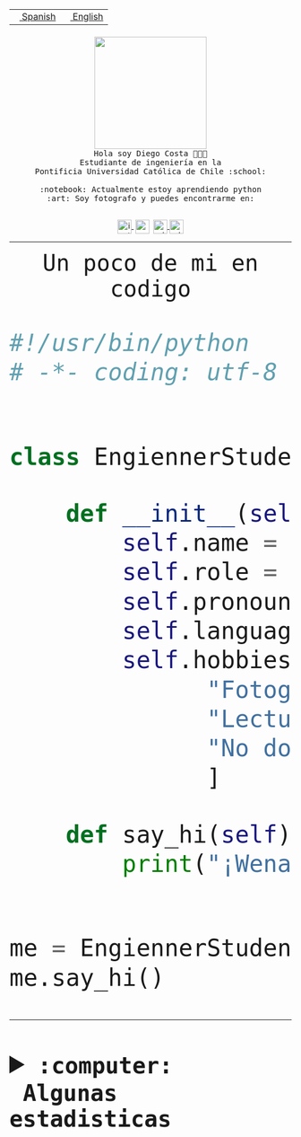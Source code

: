 <table border="0"  align="right">
 <tr><td><a href="README.md"><img src="https://upload.wikimedia.org/wikipedia/commons/thumb/8/89/Bandera_de_Espa%C3%B1a.svg/1200px-Bandera_de_Espa%C3%B1a.svg.png" height="10"> Spanish</a></td>
 <td><a href="README.en.md"><img src="https://upload.wikimedia.org/wikipedia/commons/a/a4/Flag_of_the_United_States.svg" height="10"> English</a></td></tr>
</table><br><br><br>


<p align="center">
  <img src="https://github.com/diegocostares/diegocostares/blob/main/Images/aaa2.gif?raw=true" height="200px" weight="200px">
  <br><samp>
    Hola soy Diego Costa 👨🏻‍💻<br>
    Estudiante de ingeniería en la <br>
    Pontificia Universidad Católica de Chile :school:<br>
  <br>
    :notebook: Actualmente estoy aprendiendo python <br>
    :art: Soy fotografo y puedes encontrarme en: <br>
  <br></samp>
  
</p>

<p align="center">
   <a href="https://instagram.com/diegocosta_no" target="blank">
    <img 
    align="center" src="https://cdn.jsdelivr.net/npm/simple-icons@3.0.1/icons/instagram.svg" alt="instagram" height="25px" width="25px" />
  </a>
  <a style="border: 3px solid; color: white;"href="https://t.me/diegocosta_no" target="blank">
  <img
  align="center" alt="Telegram" width="25px" src="https://icons-for-free.com/iconfiles/png/512/Telegram-1324888767380505522.png" />
</a>
<a href="https://api.whatsapp.com/send?phone=56971897835&text=Hola!" target="blank">
  <img
  align="center" alt="wtsp" width="25px" src="https://img.icons8.com/pastel-glyph/2x/whatsapp--v2.png" />
</a>
<a href="https://www.linkedin.com/in/diego-costa-786249213/" target="blank">
  <img
  align="center" alt="wtsp" width="25px" src="https://img.icons8.com/metro/452/linkedin.png" />
</a>

  </a>
</p>

---


<p align="center"><font size="25"><samp>Un poco de mi en codigo</samp></front></p>


```python
#!/usr/bin/python
# -*- coding: utf-8 -*-


class EngiennerStudent:

    def __init__(self):
        self.name = "Diego Costa"
        self.role = "Estudiante"
        self.pronouns = "he/him"
        self.language_spoken = ["es_CL", "en_US"]
        self.hobbies = [
              "Fotografia",
              "Lectura",
              "No dormir",
              ]

    def say_hi(self):
        print("¡Wena mundo!")


me = EngiennerStudent()
me.say_hi()
```
---
<details>
  <summary><b><samp>:computer: &nbsp;Algunas estadisticas</samp></b></summary>
  <br/></p>

<!--START_SECTION:waka-->
![Code Time](http://img.shields.io/badge/Code%20Time-849%20hrs%2048%20mins-blue)

**Soy nocturno 🦉** 

```text
🌞 Mañana                 9 commits           ░░░░░░░░░░░░░░░░░░░░░░░░░   00.37 % 
🌆 Día                    733 commits         ████████░░░░░░░░░░░░░░░░░   30.16 % 
🌃 Tarde                  1067 commits        ███████████░░░░░░░░░░░░░░   43.91 % 
🌙 Noche                  621 commits         ██████░░░░░░░░░░░░░░░░░░░   25.56 % 
```
📅 **Soy más productivo los Martes** 

```text
Lunes                    386 commits         ████░░░░░░░░░░░░░░░░░░░░░   15.88 % 
Martes                   493 commits         █████░░░░░░░░░░░░░░░░░░░░   20.29 % 
Miércoles                309 commits         ███░░░░░░░░░░░░░░░░░░░░░░   12.72 % 
Jueves                   299 commits         ███░░░░░░░░░░░░░░░░░░░░░░   12.30 % 
Viernes                  383 commits         ████░░░░░░░░░░░░░░░░░░░░░   15.76 % 
Sábado                   208 commits         ██░░░░░░░░░░░░░░░░░░░░░░░   08.56 % 
Domingo                  352 commits         ████░░░░░░░░░░░░░░░░░░░░░   14.49 % 
```


📊 **Esta semana me dediqué a** 

```text
🐱‍💻 Proyectos: 
2023-1-S4-Grupo2-Scraper 14 hrs 9 mins       ███████████░░░░░░░░░░░░░░   44.99 % 
private-test             11 hrs 28 mins      █████████░░░░░░░░░░░░░░░░   36.46 % 
2023-1-S4-scraper        3 hrs 56 mins       ███░░░░░░░░░░░░░░░░░░░░░░   12.52 % 
arqui                    1 hr 18 mins        █░░░░░░░░░░░░░░░░░░░░░░░░   04.16 % 
gpti-scrapper-main       19 mins             ░░░░░░░░░░░░░░░░░░░░░░░░░   01.06 % 
```


 Last Updated on 29/04/2023 02:34:02 UTC
<!--END_SECTION:waka-->
  
  

<p align="center"> <img src="https://github-readme-stats.vercel.app/api?username=diegocostares&show_icons=true&theme=ayu-mirage" alt="abhisheknaiidu" /></p>
 
</details>
